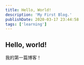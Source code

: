 ```yaml
---
title: Hello, World!
description: 'My First Blog.'
publishDate: 2020-03-17 23:44:58
tags: ['learning']
---
```


## Hello, world!
我的第一篇博客！
